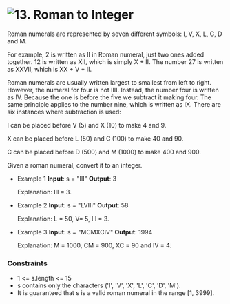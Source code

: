 # ![13. Roman to Integer](https://leetcode.com/problems/roman-to-integer/description/)
Roman numerals are represented by seven different symbols: I, V, X, L, C, D and M.

For example, 2 is written as II in Roman numeral, just two ones added together. 12 is written as XII, which is simply X + II. The number 27 is written as XXVII, which is XX + V + II.

Roman numerals are usually written largest to smallest from left to right. However, the numeral for four is not IIII. Instead, the number four is written as IV. Because the one is before the five we subtract it making four. The same principle applies to the number nine, which is written as IX. There are six instances where subtraction is used:

I can be placed before V (5) and X (10) to make 4 and 9.

X can be placed before L (50) and C (100) to make 40 and 90.

C can be placed before D (500) and M (1000) to make 400 and 900.

Given a roman numeral, convert it to an integer.

- Example 1
**Input**: s = "III" **Output**: 3

  Explanation: III = 3.

- Example 2
**Input**: s = "LVIII" **Output**: 58

  Explanation: L = 50, V= 5, III = 3.

- Example 3
**Input**: s = "MCMXCIV" **Output**: 1994

  Explanation: M = 1000, CM = 900, XC = 90 and IV = 4.

### Constraints
- 1 <= s.length <= 15
- s contains only the characters ('I', 'V', 'X', 'L', 'C', 'D', 'M').
- It is guaranteed that s is a valid roman numeral in the range [1, 3999].
